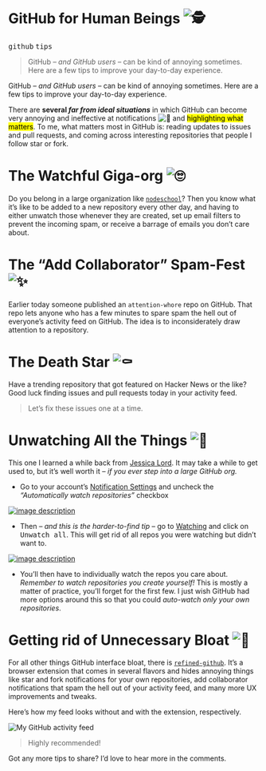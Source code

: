 <h1>GitHub for Human Beings <img class="tj-emoji" draggable="false" alt="&#x1F575;" src="https://twemoji.maxcdn.com/2/72x72/1f575.png"></h1>

<div><kbd>github</kbd> <kbd>tips</kbd></div>

<blockquote><p>GitHub <em>&#x2013; and GitHub users &#x2013;</em> can be kind of annoying sometimes. Here are a few tips to improve your day-to-day experience.</p>
</blockquote>

<div><p>GitHub <em>&#x2013; and GitHub users &#x2013;</em> can be kind of annoying sometimes. Here are a few tips to improve your day-to-day experience.</p></div>

<div></div>

<div><p>There are <strong>several <em>far from ideal situations</em></strong> in which GitHub can become very annoying and ineffective at notifications <img class="tj-emoji" draggable="false" alt="&#x1F514;" src="https://twemoji.maxcdn.com/2/72x72/1f514.png"> and <mark class="md-mark">highlighting what matters</mark>. To me, what matters most in GitHub is: reading updates to issues and pull requests, and coming across interesting repositories that people I follow star or fork.</p> <h1 id="the-watchful-giga-org">The Watchful Giga-org <img class="tj-emoji" draggable="false" alt="&#x1F644;" src="https://twemoji.maxcdn.com/2/72x72/1f644.png"></h1> <p>Do you belong in a large organization like <a href="https://github.com/nodeschool" target="_blank" aria-label="NodeSchool organization on GitHub"><code class="md-code md-code-inline">nodeschool</code></a>? Then you know what it&#x2019;s like to be added to a new repository every other day, and having to either unwatch those whenever they are created, set up email filters to prevent the incoming spam, or receive a barrage of emails you don&#x2019;t care about.</p> <h1 id="the-add-collaborator-spam-fest">The &#x201C;Add Collaborator&#x201D; Spam-Fest <img class="tj-emoji" draggable="false" alt="&#x2728;" src="https://twemoji.maxcdn.com/2/72x72/2728.png"></h1> <p>Earlier today someone published an <code class="md-code md-code-inline">attention-whore</code> repo on GitHub. That repo lets anyone who has a few minutes to spare spam the hell out of everyone&#x2019;s activity feed on GitHub. The idea is to inconsiderately draw attention to a repository.</p> <h1 id="the-death-star">The Death Star <img class="tj-emoji" draggable="false" alt="&#x26B0;" src="https://twemoji.maxcdn.com/2/72x72/26b0.png"></h1> <p>Have a trending repository that got featured on Hacker News or the like? Good luck finding issues and pull requests today in your activity feed.</p> <blockquote> <p>Let&#x2019;s fix these issues one at a time.</p> </blockquote></div>

<div><h1 id="unwatching-all-the-things">Unwatching All the Things <img class="tj-emoji" draggable="false" alt="&#x1F648;" src="https://twemoji.maxcdn.com/2/72x72/1f648.png"></h1> <p>This one I learned a while back from <a href="https://twitter.com/jllord" target="_blank" aria-label="@jlord on Twitter">Jessica Lord</a>. It may take a while to get used to, but it&#x2019;s well worth it <em>&#x2013; if you ever step into a large GitHub org.</em></p> <ul> <li>Go to your account&#x2019;s <a href="https://github.com/settings/notifications" target="_blank" aria-label="Notification Settings on GitHub">Notification Settings</a> and uncheck the <em>&#x201C;Automatically watch repositories&#x201D;</em> checkbox</li> </ul> <p><a href="https://github.com/settings/notifications" target="_blank" aria-label="Notification Settings on GitHub"><img alt="image description" class="" src="https://i.imgur.com/yKJ7sXD.png"></a></p> <ul> <li>Then <em>&#x2013; and this is the harder-to-find tip &#x2013;</em> go to <a href="https://github.com/watching" target="_blank" aria-label="Watching on GitHub">Watching</a> and click on <kbd>Unwatch all</kbd>. This will get rid of all repos you were watching but didn&#x2019;t want to.</li> </ul> <p><a href="https://github.com/watching" target="_blank" aria-label="Watching on GitHub"><img alt="image description" class="" src="https://i.imgur.com/7bTkwYo.png"></a></p> <ul> <li>You&#x2019;ll then have to individually watch the repos you care about. <em>Remember to watch repositories you create yourself!</em> This is mostly a matter of practice, you&#x2019;ll forget for the first few. I just wish GitHub had more options around this so that you could <em>auto-watch only your own repositories</em>.</li> </ul> <h1 id="getting-rid-of-unnecessary-bloat">Getting rid of Unnecessary Bloat <img class="tj-emoji" draggable="false" alt="&#x1F421;" src="https://twemoji.maxcdn.com/2/72x72/1f421.png"></h1> <p>For all other things GitHub interface bloat, there is <a href="https://github.com/sindresorhus/refined-github" target="_blank" aria-label="sindresorhus/refined-github on GitHub"><code class="md-code md-code-inline">refined-github</code></a>. It&#x2019;s a browser extension that comes in several flavors and hides annoying things like star and fork notifications for your own repositories, add collaborator notifications that spam the hell out of your activity feed, and many more UX improvements and tweaks.</p> <p>Here&#x2019;s how my feed looks without and with the extension, respectively.</p> <p><img alt="My GitHub activity feed" class="" src="https://i.imgur.com/1tdCgAz.png"></p> <blockquote> <p>Highly recommended!</p> </blockquote> <p>Got any more tips to share? I&#x2019;d love to hear more in the comments.</p></div>
